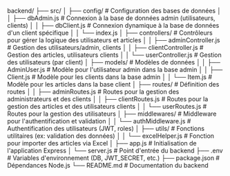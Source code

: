 backend/
├── src/
│   ├── config/               # Configuration des bases de données
│   │   ├── dbAdmin.js        # Connexion à la base de données admin (utilisateurs, clients)
│   │   ├── dbClient.js       # Connexion dynamique à la base de données d'un client spécifique
│   │   └── index.js
│   ├── controllers/          # Contrôleurs pour gérer la logique des utilisateurs et articles
│   │   ├── adminController.js # Gestion des utilisateurs/admin, clients
│   │   ├── clientController.js # Gestion des articles, utilisateurs clients
│   │   └── userController.js  # Gestion des utilisateurs (par client)
│   ├── models/               # Modèles de données
│   │   ├── AdminUser.js      # Modèle pour l'utilisateur admin dans la base admin
│   │   ├── Client.js         # Modèle pour les clients dans la base admin
│   │   └── Item.js           # Modèle pour les articles dans la base client
│   ├── routes/               # Définition des routes
│   │   ├── adminRoutes.js    # Routes pour la gestion des administrateurs et des clients
│   │   ├── clientRoutes.js   # Routes pour la gestion des articles et des utilisateurs clients
│   │   └── userRoutes.js     # Routes pour la gestion des utilisateurs
│   ├── middlewares/          # Middleware pour l'authentification et validation
│   │   └── authMiddleware.js # Authentification des utilisateurs (JWT, roles)
│   ├── utils/                # Fonctions utilitaires (ex: validation des données)
│   │   └── excelHelper.js    # Fonction pour importer des articles via Excel
│   ├── app.js                # Initialisation de l'application Express
│   └── server.js             # Point d'entrée du backend
├── .env                      # Variables d'environnement (DB, JWT_SECRET, etc.)
├── package.json              # Dépendances Node.js
└── README.md                 # Documentation du backend
